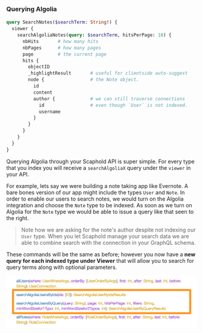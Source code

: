 ### Querying Algolia

```graphql
query SearchNotes($searchTerm: String!) {
  viewer {
    searchAlgoliaNotes(query: $searchTerm, hitsPerPage: 10) {
      nbHits       # how many hits
      nbPages      # how many pages
      page         # the current page
      hits {
        objectID
        _highlightResult       # useful for clientside auto-suggest
        node {                 # the Note object.
          id
          content
          author {             # we can still traverse connections
            id                 # even though `User` is not indexed.
            username
          }
        }
      }
    }
  }
}
```

Querying Algolia through your Scaphold API is super simple. For every type that you index you will receive a `searchAlgoliaX` query under the `viewer` in your API.

For example, lets say we were building a note taking app like Evernote. A bare bones version of our app might include the types `User` and `Note`. In order to enable our users to search notes, we would turn on the Algolia integration and choose the `Note` type to be indexed. As soon as we turn on Algolia for the `Note` type we would be able to issue a query like that seen to the right.

> Note how we are asking for the note's author despite not indexing our `User` type. When you let
Scaphold manage your search data we are able to combine search with the connection in your GraphQL schema.

These commands will be the same as before; however you now have a **new query for each indexed type under Viewer** that will allow you to search for query terms along with optional parameters.

<img class="news-how-to-img" src="/images/integrations/Algolia_Viewer.png" alt="Search for a term">